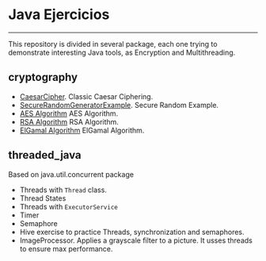 # Java Ejercicios

----
This repository is divided in several package, each one trying to demonstrate interesting Java tools, as Encryption and Multithreading.
## cryptography
* [CaesarCipher](src/cryptography/CaesarCipher.java). Classic Caesar Ciphering.
* [SecureRandomGeneratorExample](src/cryptography/SecureRandomGeneratorExample.java). Secure Random Example.
* [AES Algorithm](src/cryptography/AesAlgorithm.java) AES Algorithm.
* [RSA Algorithm](src/cryptography/RsaAlgorithm.java) RSA Algorithm.
* [ElGamal Algorithm](src/cryptography/ElGamalAlgorithm.java) ElGamal Algorithm.


## threaded_java

Based on java.util.concurrent package

* Threads with `Thread` class.
* Thread States
* Threads with `ExecutorService`
* Timer
* Semaphore
* Hive exercise to practice Threads, synchronization and semaphores.
* ImageProcessor. Applies a grayscale filter to a picture. It usses threads to ensure max performance.
